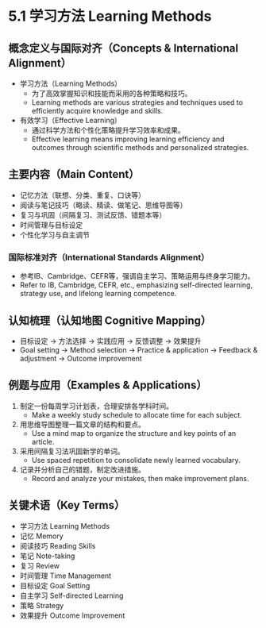 # 5.1 学习方法 Learning Methods

## 概念定义与国际对齐（Concepts & International Alignment）

- 学习方法（Learning Methods）
  - 为了高效掌握知识和技能而采用的各种策略和技巧。
  - Learning methods are various strategies and techniques used to efficiently acquire knowledge and skills.
- 有效学习（Effective Learning）
  - 通过科学方法和个性化策略提升学习效率和成果。
  - Effective learning means improving learning efficiency and outcomes through scientific methods and personalized strategies.

## 主要内容（Main Content）

- 记忆方法（联想、分类、重复、口诀等）
- 阅读与笔记技巧（略读、精读、做笔记、思维导图等）
- 复习与巩固（间隔复习、测试反馈、错题本等）
- 时间管理与目标设定
- 个性化学习与自主调节

### 国际标准对齐（International Standards Alignment）

- 参考IB、Cambridge、CEFR等，强调自主学习、策略运用与终身学习能力。
- Refer to IB, Cambridge, CEFR, etc., emphasizing self-directed learning, strategy use, and lifelong learning competence.

## 认知梳理（认知地图 Cognitive Mapping）

- 目标设定 → 方法选择 → 实践应用 → 反馈调整 → 效果提升
- Goal setting → Method selection → Practice & application → Feedback & adjustment → Outcome improvement

## 例题与应用（Examples & Applications）

1. 制定一份每周学习计划表，合理安排各学科时间。
   - Make a weekly study schedule to allocate time for each subject.
2. 用思维导图整理一篇文章的结构和要点。
   - Use a mind map to organize the structure and key points of an article.
3. 采用间隔复习法巩固新学的单词。
   - Use spaced repetition to consolidate newly learned vocabulary.
4. 记录并分析自己的错题，制定改进措施。
   - Record and analyze your mistakes, then make improvement plans.

## 关键术语（Key Terms）

- 学习方法 Learning Methods
- 记忆 Memory
- 阅读技巧 Reading Skills
- 笔记 Note-taking
- 复习 Review
- 时间管理 Time Management
- 目标设定 Goal Setting
- 自主学习 Self-directed Learning
- 策略 Strategy
- 效果提升 Outcome Improvement
